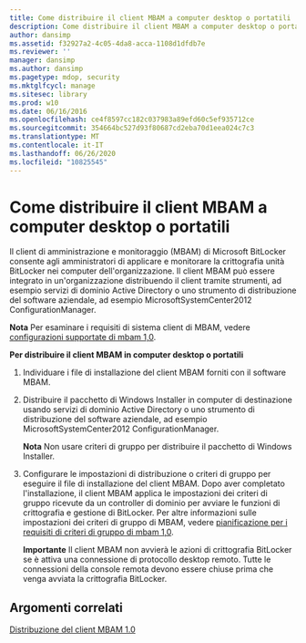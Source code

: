 ```yaml
---
title: Come distribuire il client MBAM a computer desktop o portatili
description: Come distribuire il client MBAM a computer desktop o portatili
author: dansimp
ms.assetid: f32927a2-4c05-4da8-acca-1108d1dfdb7e
ms.reviewer: ''
manager: dansimp
ms.author: dansimp
ms.pagetype: mdop, security
ms.mktglfcycl: manage
ms.sitesec: library
ms.prod: w10
ms.date: 06/16/2016
ms.openlocfilehash: ce4f8597cc182c037983a89efd60c5ef935712ce
ms.sourcegitcommit: 354664bc527d93f80687cd2eba70d1eea024c7c3
ms.translationtype: MT
ms.contentlocale: it-IT
ms.lasthandoff: 06/26/2020
ms.locfileid: "10825545"
---
```

# Come distribuire il client MBAM a computer desktop o portatili


Il client di amministrazione e monitoraggio (MBAM) di Microsoft BitLocker consente agli amministratori di applicare e monitorare la crittografia unità BitLocker nei computer dell'organizzazione. Il client MBAM può essere integrato in un'organizzazione distribuendo il client tramite strumenti, ad esempio servizi di dominio Active Directory o uno strumento di distribuzione del software aziendale, ad esempio MicrosoftSystemCenter2012 ConfigurationManager.

**Nota**  Per esaminare i requisiti di sistema client di MBAM, vedere [configurazioni supportate di mbam 1,0](mbam-10-supported-configurations.md).

 

**Per distribuire il client MBAM in computer desktop o portatili**

1.  Individuare i file di installazione del client MBAM forniti con il software MBAM.

2.  Distribuire il pacchetto di Windows Installer in computer di destinazione usando servizi di dominio Active Directory o uno strumento di distribuzione del software aziendale, ad esempio MicrosoftSystemCenter2012 ConfigurationManager.

    **Nota**  Non usare criteri di gruppo per distribuire il pacchetto di Windows Installer.

     

3.  Configurare le impostazioni di distribuzione o criteri di gruppo per eseguire il file di installazione del client MBAM. Dopo aver completato l'installazione, il client MBAM applica le impostazioni dei criteri di gruppo ricevute da un controller di dominio per avviare le funzioni di crittografia e gestione di BitLocker. Per altre informazioni sulle impostazioni dei criteri di gruppo di MBAM, vedere [pianificazione per i requisiti di criteri di gruppo di mbam 1,0](planning-for-mbam-10-group-policy-requirements.md).

    **Importante**  Il client MBAM non avvierà le azioni di crittografia BitLocker se è attiva una connessione di protocollo desktop remoto. Tutte le connessioni della console remota devono essere chiuse prima che venga avviata la crittografia BitLocker.

     

## Argomenti correlati


[Distribuzione del client MBAM 1.0](deploying-the-mbam-10-client.md)

 

 





